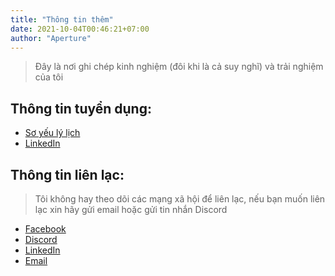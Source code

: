 ```yaml
---
title: "Thông tin thêm"
date: 2021-10-04T00:46:21+07:00
author: "Aperture"
---
```


> Đây là nơi ghi chép kinh nghiệm (đôi khi là cả suy nghĩ) và trải nghiệm của tôi

## Thông tin tuyển dụng:

   - [Sơ yếu lý lịch](https://docs.google.com/document/d/e/2PACX-1vT9r_vbh9GNn4Eg-ZrTcxoCinM-ea7usu52WyxKSIOv8mkqvDi9x1uFw_uF3gtxSozZlbBMdS8jP6iY/pub)
   - [LinkedIn](https://www.linkedin.com/in/haivq-prometheus)

## Thông tin liên lạc:

> Tôi không hay theo dõi các mạng xã hội để liên lạc, nếu bạn muốn liên lạc xin hãy gửi email hoặc gửi tin nhắn Discord

   - [Facebook](https://www.facebook.com/haivq.prometheus)
   - [Discord](https://discord.com/users/393792609547714592)
   - [LinkedIn](https://www.linkedin.com/in/haivq-prometheus)
   - [Email](mailto:me@haivq.com)

